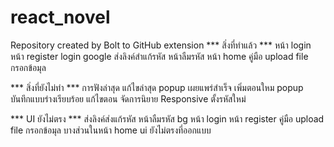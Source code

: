# react_novel
Repository created by Bolt to GitHub extension
*** สิ่งที่ทำแล้ว ***
หน้า login 
หน้า register 
login google 
ส่งลิงค์สำแก้รหัส
หน้าลืมรหัส
หน้า home
คู่มือ
upload file
กรอกข้อมุล


*** สิ่งที่ยังไม่ทำ ***
การฟังล่าสุด
แก้ไขล่าสุด
popup เผยแพร่สำเร็จ
เพิ่มตอนใหม
popup บันทึกแบบร่างเรียบร้อย
แก้ไขตอน
จัดการนิยาย
Responsive
ตั้งรหัสใหม่

*** UI ยังไม่ตรง ***
ส่งลิงค์ส่งแก้รหัส
หน้าลืมรหัส
bg หน้า login หน้า register 
คู่มือ
upload file
กรอกข้อมุล
บางส่วนในหน้า home ui ยังไม่ตรงที่ออกแบบ